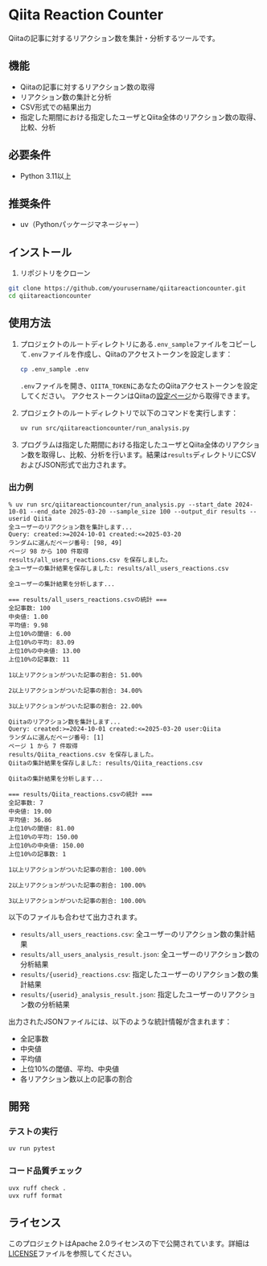 # Qiita Reaction Counter

Qiitaの記事に対するリアクション数を集計・分析するツールです。

## 機能

- Qiitaの記事に対するリアクション数の取得
- リアクション数の集計と分析
- CSV形式での結果出力
- 指定した期間における指定したユーザとQiita全体のリアクション数の取得、比較、分析

## 必要条件

- Python 3.11以上

## 推奨条件

- uv（Pythonパッケージマネージャー）

## インストール

1. リポジトリをクローン
```bash
git clone https://github.com/yourusername/qiitareactioncounter.git
cd qiitareactioncounter
```

## 使用方法

1. プロジェクトのルートディレクトリにある`.env_sample`ファイルをコピーして`.env`ファイルを作成し、Qiitaのアクセストークンを設定します：
   ```bash
   cp .env_sample .env
   ```
   `.env`ファイルを開き、`QIITA_TOKEN`にあなたのQiitaアクセストークンを設定してください。
   アクセストークンはQiitaの[設定ページ](https://qiita.com/settings/applications)から取得できます。

2. プロジェクトのルートディレクトリで以下のコマンドを実行します：
   ```bash
   uv run src/qiitareactioncounter/run_analysis.py
   ```

3. プログラムは指定した期間における指定したユーザとQiita全体のリアクション数を取得し、比較、分析を行います。結果は`results`ディレクトリにCSVおよびJSON形式で出力されます。

### 出力例

```
% uv run src/qiitareactioncounter/run_analysis.py --start_date 2024-10-01 --end_date 2025-03-20 --sample_size 100 --output_dir results --userid Qiita          
全ユーザーのリアクション数を集計します...
Query: created:>=2024-10-01 created:<=2025-03-20
ランダムに選んだページ番号: [98, 49]
ページ 98 から 100 件取得
results/all_users_reactions.csv を保存しました。
全ユーザーの集計結果を保存しました: results/all_users_reactions.csv

全ユーザーの集計結果を分析します...

=== results/all_users_reactions.csvの統計 ===
全記事数: 100
中央値: 1.00
平均値: 9.98
上位10%の閾値: 6.00
上位10%の平均: 83.09
上位10%の中央値: 13.00
上位10%の記事数: 11

1以上リアクションがついた記事の割合: 51.00%

2以上リアクションがついた記事の割合: 34.00%

3以上リアクションがついた記事の割合: 22.00%

Qiitaのリアクション数を集計します...
Query: created:>=2024-10-01 created:<=2025-03-20 user:Qiita
ランダムに選んだページ番号: [1]
ページ 1 から 7 件取得
results/Qiita_reactions.csv を保存しました。
Qiitaの集計結果を保存しました: results/Qiita_reactions.csv

Qiitaの集計結果を分析します...

=== results/Qiita_reactions.csvの統計 ===
全記事数: 7
中央値: 19.00
平均値: 36.86
上位10%の閾値: 81.00
上位10%の平均: 150.00
上位10%の中央値: 150.00
上位10%の記事数: 1

1以上リアクションがついた記事の割合: 100.00%

2以上リアクションがついた記事の割合: 100.00%

3以上リアクションがついた記事の割合: 100.00%
```

以下のファイルも合わせて出力されます。

- `results/all_users_reactions.csv`: 全ユーザーのリアクション数の集計結果
- `results/all_users_analysis_result.json`: 全ユーザーのリアクション数の分析結果
- `results/{userid}_reactions.csv`: 指定したユーザーのリアクション数の集計結果
- `results/{userid}_analysis_result.json`: 指定したユーザーのリアクション数の分析結果

出力されたJSONファイルには、以下のような統計情報が含まれます：
- 全記事数
- 中央値
- 平均値
- 上位10%の閾値、平均、中央値
- 各リアクション数以上の記事の割合


## 開発

### テストの実行

```bash
uv run pytest
```


### コード品質チェック

```bash
uvx ruff check .
uvx ruff format
```

## ライセンス

このプロジェクトはApache 2.0ライセンスの下で公開されています。詳細は[LICENSE](LICENSE)ファイルを参照してください。
